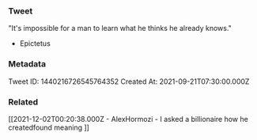 ### Tweet
"It's impossible for a man to learn what he thinks he already knows." 

- Epictetus

### Metadata
Tweet ID: 1440216726545764352
Created At: 2021-09-21T07:30:00.000Z

### Related
[[2021-12-02T00:20:38.000Z - AlexHormozi - I asked a billionaire how he createdfound meaning ]]
